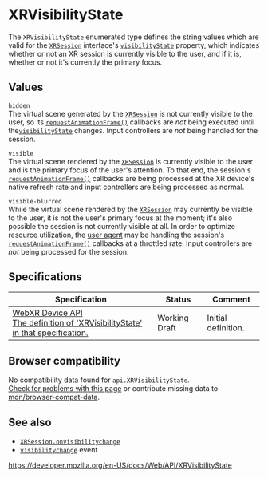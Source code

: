 XRVisibilityState
=================

The `XRVisibilityState` enumerated type defines the string values which are valid for the [`XRSession`](xrsession) interface's [`visibilityState`](xrsession/visibilitystate) property, which indicates whether or not an XR session is currently visible to the user, and if it is, whether or not it's currently the primary focus.

Values
------

`hidden`  
The virtual scene generated by the [`XRSession`](xrsession) is not currently visible to the user, so its [`requestAnimationFrame()`](xrsession/requestanimationframe) callbacks are *not* being executed until the[`visibilityState`](xrsession/visibilitystate) changes. Input controllers are *not* being handled for the session.

`visible`  
The virtual scene rendered by the [`XRSession`](xrsession) is currently visible to the user and is the primary focus of the user's attention. To that end, the session's [`requestAnimationFrame()`](xrsession/requestanimationframe) callbacks are being processed at the XR device's native refresh rate and input controllers are being processed as normal.

`visible-blurred`  
While the virtual scene rendered by the [`XRSession`](xrsession) may currently be visible to the user, it is not the user's primary focus at the moment; it's also possible the session is not currently visible at all. In order to optimize resource utilization, the [user agent](https://developer.mozilla.org/en-US/docs/Glossary/User_agent) may be handling the session's [`requestAnimationFrame()`](xrsession/requestanimationframe) callbacks at a throttled rate. Input controllers are *not* being processed for the session.

Specifications
--------------

<table><thead><tr class="header"><th>Specification</th><th>Status</th><th>Comment</th></tr></thead><tbody><tr class="odd"><td><a href="https://immersive-web.github.io/webxr/enumdef-xrvisibilitystate">WebXR Device API<br />
<span class="small">The definition of 'XRVisibilityState' in that specification.</span></a></td><td><span class="spec-wd">Working Draft</span></td><td>Initial definition.</td></tr></tbody></table>

Browser compatibility
---------------------

No compatibility data found for `api.XRVisibilityState`.  
[Check for problems with this page](#on-github) or contribute missing data to [mdn/browser-compat-data](https://github.com/mdn/browser-compat-data).

See also
--------

-   [`XRSession.onvisibilitychange`](xrsession/onvisibilitychange)
-   [`visibilitychange`](xrsession/visibilitychange_event) event

<a href="https://developer.mozilla.org/en-US/docs/Web/API/XRVisibilityState" class="_attribution-link">https://developer.mozilla.org/en-US/docs/Web/API/XRVisibilityState</a>

